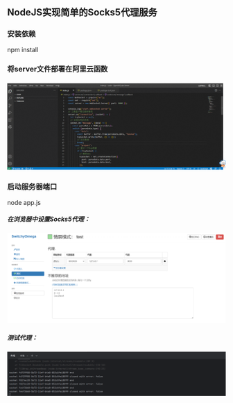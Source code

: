 ## NodeJS实现简单的Socks5代理服务

### 安装依赖

npm install

### 将server文件部署在阿里云函数

![1723773049420](image/README/1723773049420.png)

### 启动服务器端口

node app.js

##### 在浏览器中设置Socks5代理：

![1723773079468](image/README/1723773079468.png)

##### 测试代理：
![1723773719836](image/README/1723773719836.png)